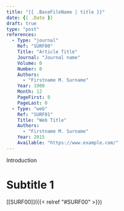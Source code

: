 ```yaml
---
title: "{{ .BaseFileName | title }}"
date: {{ .Date }}
draft: true
type: "post"
references:
  - Type: "journal"
    Ref: "SURF00"
    Title: "Article Title"
    Journal: "Journal name"
    Volume: 0
    Number: 0
    Authors:
      - "Firstname M. Surname"
    Year: 1900
    Month: 12
    PageFirst: 0
    PageLast: 0
  - Type: "web"
    Ref: "SURF01"
    Title: "Web Title"
    Authors:
      - "Firstname M. Surname"
    Year: 2015
    Available: "https://www.example.com/"
---
```


Introduction

<!--more-->

# Subtitle 1

[[SURF00]]({{< relref "#SURF00" >}})
